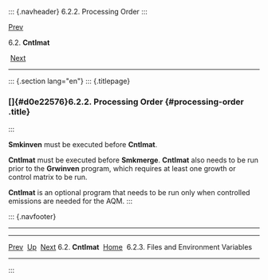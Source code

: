 ::: {.navheader}
6.2.2. Processing Order
:::

[Prev](ch06s02.html) 

6.2. **Cntlmat**

 [Next](ch06s02s03.html)

------------------------------------------------------------------------

::: {.section lang="en"}
::: {.titlepage}
<div>

<div>

### []{#d0e22576}6.2.2. Processing Order {#processing-order .title}

</div>

</div>
:::

**Smkinven** must be executed before **Cntlmat**.

**Cntlmat** must be executed before **Smkmerge**. **Cntlmat** also needs
to be run prior to the **Grwinven** program, which requires at least one
growth or control matrix to be run.

**Cntlmat** is an optional program that needs to be run only when
controlled emissions are needed for the AQM.
:::

::: {.navfooter}

------------------------------------------------------------------------

  ----------------------- -------------------- -----------------------------------------
  [Prev](ch06s02.html)     [Up](ch06s02.html)                    [Next](ch06s02s03.html)
  6.2. **Cntlmat**         [Home](index.html)     6.2.3. Files and Environment Variables
  ----------------------- -------------------- -----------------------------------------
:::
